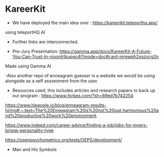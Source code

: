 # KareerKit

- We have deployed the main idea over : 
https://kareerkit.teleporthq.app/

using teleportHQ AI

- Further links are interconnected.

- Pre-Jury Presentation:
https://gamma.app/docs/KareerKit-A-Future-You-Can-Trust-In-vjuonlrtkupgc4l?mode=doc#card-mrewph2sgzvcg2n

Made using Gamma AI

-Also another repo of enneagram guesser is a website we would be using alongside as a self asssesment from the user.

- Resources used, this includes articles and research papers to back up our program : 
https://www.forbes.com/?sh=69ed7b742254

https://www.hipeople.io/blog/enneagram-results-hiring#:~:text=The%20Enneagram%20is%20not%20just,harmonious%20and%20productive%20work%20environment.

https://www.indeed.com/career-advice/finding-a-job/jobs-for-myers-briggs-personality-type

https://openpsychometrics.org/tests/OEPS/development/

- Man and His Symbols

